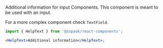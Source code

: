 Additional information for input Components. This component is meant to be used with an input.

For a more complex component check `TextField`.

```jsx
import { HelpText } from '@zopauk/react-components';

<HelpText>Additional information</HelpText>;
```
